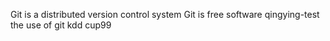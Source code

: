Git is a distributed version control system
Git is free software
qingying-test
the use of git
kdd cup99
